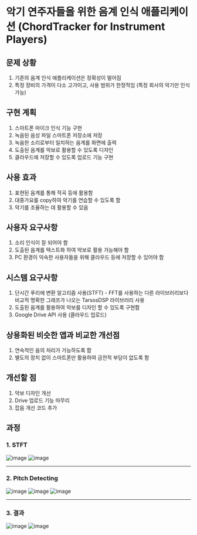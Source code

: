 # 악기 연주자들을 위한 음계 인식 애플리케이션 (ChordTracker for Instrument Players)

## 문제 상황
1. 기존의 음계 인식 애플리케이션은 정확성이 떨어짐
2. 특정 장비의 가격이 다소 고가이고, 사용 범위가 한정적임 (특정 회사의 악기만 인식 가능) 

## 구현 계획 
1. 스마트폰 마이크 인식 기능 구현 
2. 녹음된 음성 파일 스마트폰 저장소에 저장 
3. 녹음한 소리로부터 일치하는 음계를 화면에 출력
4. 도출된 음계를 악보로 활용할 수 있도록 디자인
5. 클라우드에 저장할 수 있도록 업로드 기능 구현

## 사용 효과
1. 표현된 음계를 통해 작곡 등에 활용함
2. 대중가요를 copy하여 악기를 연습할 수 있도록 함
3. 악기를 조율하는 데 활용할 수 있음

## 사용자 요구사항
1. 소리 인식이 잘 되어야 함 
2. 도출된 음계를 텍스트화 하여 악보로 활용 가능해야 함
3. PC 환경이 익숙한 사용자들을 위해 클라우드 등에 저장할 수 있어야 함

## 시스템 요구사항
1. 단시간 푸리에 변환 알고리즘 사용(STFT) - FFT를 사용하는 다른 라이브러리보다 비교적 명확한 그래프가 나오는 TarsosDSP 라이브러리 사용  
2. 도출된 음계를 활용하여 악보를 디자인 할 수 있도록 구현함
3. Google Drive API 사용 (클라우드 업로드)

## 상용화된 비슷한 앱과 비교한 개선점
1. 연속적인 음의 처리가 가능하도록 함
2. 별도의 장치 없이 스마트폰만 활용하여 금전적 부담이 없도록 함

## 개선할 점
1. 악보 디자인 개선
2. Drive 업로드 기능 마무리 
3. 잡음 개선 코드 추가 


## 과정
###  1. STFT
![image](https://github.com/pdh4869/ChordTracker/assets/76561901/4d9fdab5-3821-4242-9b8e-9e49287a9ba4) ![image](https://github.com/pdh4869/ChordTracker/assets/76561901/67e95d1c-3b25-4b08-8dc3-266738d73505)

--------------

### 2. Pitch Detecting
![image](https://github.com/pdh4869/ChordTracker/assets/76561901/19c9d059-3c9f-402d-ac79-4788aaf555c9)
![image](https://github.com/pdh4869/ChordTracker/assets/76561901/9bb355e2-1526-48e9-9405-c9aa106ce683)
![image](https://github.com/pdh4869/ChordTracker/assets/76561901/b395b9d7-a2e6-4f77-ba64-0e0e0255c619)

--------------

### 3. 결과
![image](https://github.com/pdh4869/ChordTracker/assets/76561901/dbc4ff43-417d-4585-8548-fa6e21636840)
![image](https://github.com/pdh4869/ChordTracker/assets/76561901/48607887-d630-406d-85e6-86240ed5b653)




